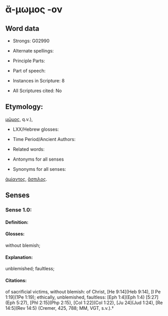 # ἄ-μωμος -ον

<!-- Status: S2=NeedsEdits -->
<!-- Lexica used for edits:   -->

## Word data

* Strongs: G02990

* Alternate spellings:



* Principle Parts: 


* Part of speech: 


* Instances in Scripture: 8

* All Scriptures cited: No

## Etymology: 

[μῶμος](), q.v.),

* LXX/Hebrew glosses: 


* Time Period/Ancient Authors: 


* Related words: 

* Antonyms for all senses

* Synonyms for all senses: 

 [ἀμίαντος](../G02830/01.md), [ἄσπιλος](../G07840/01.md).

## Senses 


### Sense  1.0: 

#### Definition: 

#### Glosses: 

without blemish; 

#### Explanation: 

unblemished; 
faultless; 

#### Citations: 

of sacrificial victims, without blemish: of Christ, [He 9:14](Heb 9:14), [I Pe 1:19](1Pe 1:19); ethically, unblemished, faultless: [Eph 1:4](Eph 1:4) [5:27](Eph 5:27), [Phl 2:15](Php 2:15), [Col 1:22](Col 1:22), [Ju 24](Jud 1:24), [Re 14:5](Rev 14:5) (Cremer, 425, 788; MM, VGT, s.v.).†
